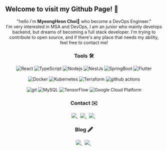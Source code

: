 ## Welcome to visit my Github Page! 🎉
<p align = 'center'>"hello i'm <b>MyeongHeon Choi</b>👋 who become a DevOps Engineer."<br />I'm very interested in MSA and DevOps, I am an junior who mainly develops backend, but dreams of becoming a full stack developer. I'm trying to contribute to open source, and if there's any place that needs my ability, feel free to contact me! <br /> </p>
<h3 align='center'> Tools 🛠️</h3>

<p align='center'>
  <img alt="React" src="https://img.shields.io/badge/-React-45b8d8?style=flat-square&logo=react&logoColor=white" />
  <img alt="TypeScript" src="https://img.shields.io/badge/-TypeScript-007ACC?style=flat-square&logo=typescript&logoColor=white" />
  <img alt="Nodejs" src="https://img.shields.io/badge/-Nodejs-43853d?style=flat-square&logo=Node.js&logoColor=white" />
  <img alt="NestJs" src="https://img.shields.io/badge/-NestJs-ea2845?style=flat-square&logo=nestjs&logoColor=white" />
  <img alt="SpringBoot" src="https://img.shields.io/badge/-SpringBoot-5FB832?style=flat-square&logo=springboot&logoColor=white" />
  <img alt="Flutter" src="https://img.shields.io/badge/-Flutter-5CC8F7?style=flat-square&logo=flutter&logoColor=white" />
  <br/><br/>
  <img alt="Docker" src="https://img.shields.io/badge/-Docker-46a2f1?style=flat-square&logo=docker&logoColor=white" />
  <img alt="Kubernetes" src="https://img.shields.io/badge/-Kubernetes-326CE5?style=flat-square&logo=Kubernetes&logoColor=white" />
  <img alt="Terraform" src="https://img.shields.io/badge/-Terraform-623CE4?style=flat-square&logo=terraform&logoColor=white" />
  <img alt="github actions" src="https://img.shields.io/badge/-Github_Actions-2088FF?style=flat-square&logo=github-actions&logoColor=white" />
  <br/><br/>
  <img alt="git" src="https://img.shields.io/badge/-Git-F05032?style=flat-square&logo=git&logoColor=white" />
  <img alt="MySQL" src="https://img.shields.io/badge/-Mysql-4479A1?style=flat-square&logo=mysql&logoColor=white" />
  <img alt="TensorFlow" src="https://img.shields.io/badge/-TensorFlow-FF8700?style=flat-square&logo=tensorflow&logoColor=white" />
  <img alt="Google Cloud Platform" src="https://img.shields.io/badge/-Google_Cloud_Platform-1a73e8?style=flat-square&logo=google-cloud&logoColor=white" />
  
</p>



<h3 align='center'> Contact ✉️ </h3>
<p align='center'>
  <a href="mailto:chlaudgjs0989@gmail.com">
    <img src="https://img.shields.io/badge/Gmail-EA4335?style=flat-square&logo=Gmail&logoColor=white" />
  </a> &nbsp
  <a href="mailto:mooner92@kakao.com">
    <img src="https://img.shields.io/badge/kakaomail-FFCD00?style=flat-square&logo=kakao&logoColor=black" />
  </a> &nbsp
  <a href="https://www.linkedin.com/in/myeongheon-choi-a4b007232/">
    <img src="https://img.shields.io/badge/LinkedIn-0A66C2?style=flat-square&logo=LinkedIn&logoColor=white" />
  </a> &nbsp
</p>

<h3 align='center'>Blog 🖋️</h3>
<p align='center'>
  <a href="https://mooner92-pgslectures.notion.site/Mooner92-5fc512df0bba4adda8eb9d8dfaec062c?pvs=4">
    <img src="https://img.shields.io/badge/Notion-FFFFFF?style=flat-square&logo=Notion&logoColor=black" />
  </a> &nbsp
  <a href="https://mooner92.tistory.com/">
    <img src="https://img.shields.io/badge/Tistory-ED5305?style=flat-square&logo=Tistory&logoColor=white" />
  </a> &nbsp
  
</p>
<!--
<div class = 'atag' ;text-align: center;>
<a href="https://github.com/devxb/gitanimals">
  <img src="https://render.gitanimals.org/farms/{mooner92}"/>
</a>
</div>
-->


